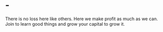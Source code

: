 # -
There is no loss here like others. Here we make profit as much as we can. Join to learn good things and grow your capital to grow it.
